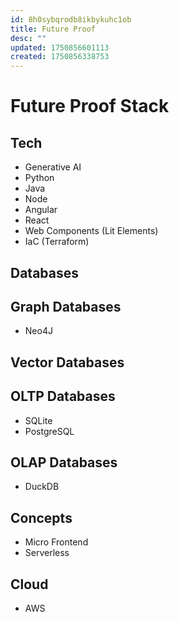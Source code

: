 ```yaml
---
id: 8h0sybqrodb8ikbykuhc1ob
title: Future Proof
desc: ""
updated: 1750856601113
created: 1750856338753
---
```


# Future Proof Stack

## Tech

- Generative AI
- Python
- Java
- Node
- Angular
- React
- Web Components (Lit Elements)
- IaC (Terraform)

## Databases

## Graph Databases

- Neo4J

## Vector Databases

## OLTP Databases

- SQLite
- PostgreSQL

## OLAP Databases

- DuckDB

## Concepts

- Micro Frontend
- Serverless

## Cloud

- AWS
